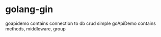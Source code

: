 # golang-gin
goapidemo contains connection to db crud simple
goApiDemo contains methods, middleware, group 
